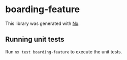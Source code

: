 # boarding-feature

This library was generated with [Nx](https://nx.dev).

## Running unit tests

Run `nx test boarding-feature` to execute the unit tests.
